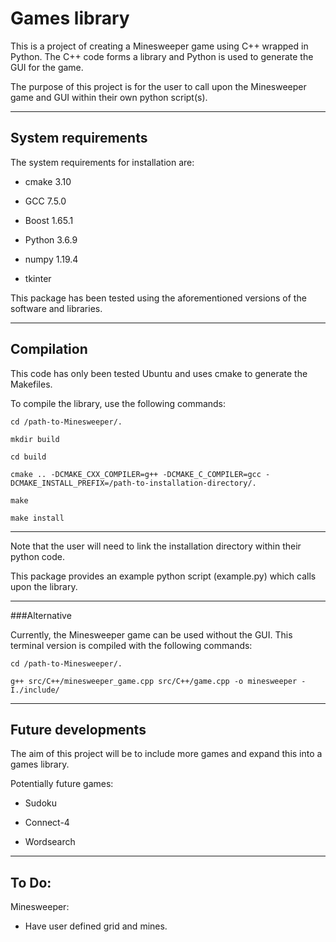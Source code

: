 # Games library

This is a project of creating a Minesweeper game using C++ wrapped in Python. The C++ code forms a library and Python is used to generate the GUI for the game. 

The purpose of this project is for the user to call upon the Minesweeper game and GUI within their own python script(s).

--------------------------------------------------------------------------------
## System requirements

The system requirements for installation are:

  - cmake 3.10

  - GCC 7.5.0

  - Boost 1.65.1

  - Python 3.6.9

  - numpy 1.19.4

  - tkinter
 
This package has been tested using the aforementioned versions of the software and libraries.

--------------------------------------------------------------------------------
## Compilation

This code has only been tested Ubuntu and uses cmake to generate the Makefiles.

To compile the library, use the following commands:
  ```
cd /path-to-Minesweeper/.

mkdir build

cd build

cmake .. -DCMAKE_CXX_COMPILER=g++ -DCMAKE_C_COMPILER=gcc -DCMAKE_INSTALL_PREFIX=/path-to-installation-directory/. 

make

make install
  ```
------------

Note that the user will need to link the installation directory within their python code.

This package provides an example python script (example.py) which calls upon the library. 

------------

###Alternative

Currently, the Minesweeper game can be used without the GUI.
This terminal version is compiled with the following commands: 
  ```
cd /path-to-Minesweeper/.

g++ src/C++/minesweeper_game.cpp src/C++/game.cpp -o minesweeper -I./include/ 
  ```
--------------------------------------------------------------------------------
## Future developments

The aim of this project will be to include more games and expand this into a games library.

Potentially future games:

- Sudoku

- Connect-4

- Wordsearch

--------------------------------------------------------------------------------
## To Do:

Minesweeper:

- Have user defined grid and mines.
